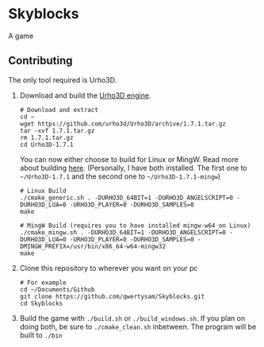 # Skyblocks
A game

## Contributing
The only tool required is Urho3D.

1. Download and build the [Urho3D engine](https://urho3d.github.io/).
    ```
    # Download and extract
    cd ~
    wget https://github.com/urho3d/Urho3D/archive/1.7.1.tar.gz
    tar -xvf 1.7.1.tar.gz
    rm 1.7.1.tar.gz
    cd Urho3D-1.7.1
    ```
    You can now either choose to build for Linux or MingW. Read more about building [here](https://urho3d.github.io/documentation/1.7.1/_building.html). (Personally, I have both installed. The first one to `~/Urho3D-1.7.1` and the second one to `~/Urho3D-1.7.1-mingw`)
    ```
    # Linux Build
    ./cmake_generic.sh . -DURHO3D_64BIT=1 -DURHO3D_ANGELSCRIPT=0 -DURHO3D_LUA=0 -URHO3D_PLAYER=0 -DURHO3D_SAMPLES=0
    make
    ```
    ```
    # MingW Build (requires you to have installed mingw-w64 on Linux)
    ./cmake_mingw.sh . -DURHO3D_64BIT=1 -DURHO3D_ANGELSCRIPT=0 -DURHO3D_LUA=0 -URHO3D_PLAYER=0 -DURHO3D_SAMPLES=0 -DMINGW_PREFIX=/usr/bin/x86_64-w64-mingw32
    make
    ```
2. Clone this repository to wherever you want on your pc
    ```
    # For example
    cd ~/Documents/Github
    git clone https://github.com/qwertysam/Skyblocks.git
    cd Skyblocks
    ```
3. Build the game with `./build.sh` or `./build_windows.sh`. If you plan on doing both, be sure to `./cmake_clean.sh` inbetween. The program will be built to `./bin`
